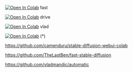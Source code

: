 [![Open In Colab](https://colab.research.google.com/assets/colab-badge.svg)](https://colab.research.google.com/github/Van-wise/sd-colab/blob/main/fast/fast_stable_diffusion.ipynb)  fast

[![Open In Colab](https://colab.research.google.com/assets/colab-badge.svg)](https://colab.research.google.com/github/Van-wise/sd-colab/blob/main/on_drive/fast_sdwebui_on_drive.ipynb)  drive

[![Open In Colab](https://colab.research.google.com/assets/colab-badge.svg)](https://colab.research.google.com/github/Van-wise/sd-colab/blob/main/vlad/vlad_sd_webui.ipynb)  vlad

[![Open In Colab](https://colab.research.google.com/assets/colab-badge.svg)](https://colab.research.google.com/github/Van-wise/sd-colab/blob/main/stable_diffusion.ipynb) (*)


https://github.com/camenduru/stable-diffusion-webui-colab

https://github.com/TheLastBen/fast-stable-diffusion

https://github.com/vladmandic/automatic
